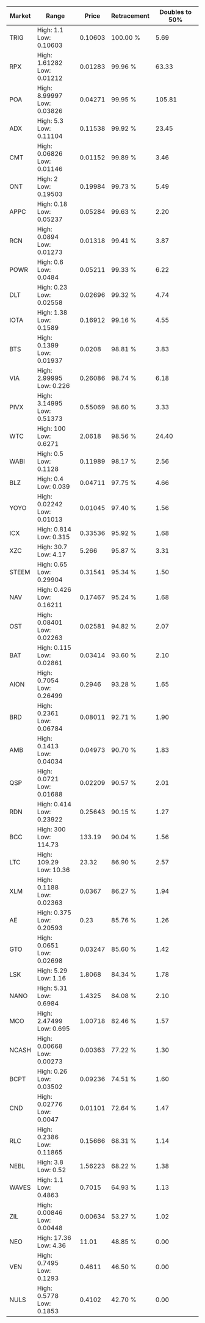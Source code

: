 | Market | Range | Price| Retracement | Doubles to 50% |
| --- | --- | --- | --- | --- |
| TRIG | High: 1.1<br />Low: 0.10603 | 0.10603 | 100.00 % | 5.69 |
| RPX | High: 1.61282<br />Low: 0.01212 | 0.01283 | 99.96 % | 63.33 |
| POA | High: 8.99997<br />Low: 0.03826 | 0.04271 | 99.95 % | 105.81 |
| ADX | High: 5.3<br />Low: 0.11104 | 0.11538 | 99.92 % | 23.45 |
| CMT | High: 0.06826<br />Low: 0.01146 | 0.01152 | 99.89 % | 3.46 |
| ONT | High: 2<br />Low: 0.19503 | 0.19984 | 99.73 % | 5.49 |
| APPC | High: 0.18<br />Low: 0.05237 | 0.05284 | 99.63 % | 2.20 |
| RCN | High: 0.0894<br />Low: 0.01273 | 0.01318 | 99.41 % | 3.87 |
| POWR | High: 0.6<br />Low: 0.0484 | 0.05211 | 99.33 % | 6.22 |
| DLT | High: 0.23<br />Low: 0.02558 | 0.02696 | 99.32 % | 4.74 |
| IOTA | High: 1.38<br />Low: 0.1589 | 0.16912 | 99.16 % | 4.55 |
| BTS | High: 0.1399<br />Low: 0.01937 | 0.0208 | 98.81 % | 3.83 |
| VIA | High: 2.99995<br />Low: 0.226 | 0.26086 | 98.74 % | 6.18 |
| PIVX | High: 3.14995<br />Low: 0.51373 | 0.55069 | 98.60 % | 3.33 |
| WTC | High: 100<br />Low: 0.6271 | 2.0618 | 98.56 % | 24.40 |
| WABI | High: 0.5<br />Low: 0.1128 | 0.11989 | 98.17 % | 2.56 |
| BLZ | High: 0.4<br />Low: 0.039 | 0.04711 | 97.75 % | 4.66 |
| YOYO | High: 0.02242<br />Low: 0.01013 | 0.01045 | 97.40 % | 1.56 |
| ICX | High: 0.814<br />Low: 0.315 | 0.33536 | 95.92 % | 1.68 |
| XZC | High: 30.7<br />Low: 4.17 | 5.266 | 95.87 % | 3.31 |
| STEEM | High: 0.65<br />Low: 0.29904 | 0.31541 | 95.34 % | 1.50 |
| NAV | High: 0.426<br />Low: 0.16211 | 0.17467 | 95.24 % | 1.68 |
| OST | High: 0.08401<br />Low: 0.02263 | 0.02581 | 94.82 % | 2.07 |
| BAT | High: 0.115<br />Low: 0.02861 | 0.03414 | 93.60 % | 2.10 |
| AION | High: 0.7054<br />Low: 0.26499 | 0.2946 | 93.28 % | 1.65 |
| BRD | High: 0.2361<br />Low: 0.06784 | 0.08011 | 92.71 % | 1.90 |
| AMB | High: 0.1413<br />Low: 0.04034 | 0.04973 | 90.70 % | 1.83 |
| QSP | High: 0.0721<br />Low: 0.01688 | 0.02209 | 90.57 % | 2.01 |
| RDN | High: 0.414<br />Low: 0.23922 | 0.25643 | 90.15 % | 1.27 |
| BCC | High: 300<br />Low: 114.73 | 133.19 | 90.04 % | 1.56 |
| LTC | High: 109.29<br />Low: 10.36 | 23.32 | 86.90 % | 2.57 |
| XLM | High: 0.1188<br />Low: 0.02363 | 0.0367 | 86.27 % | 1.94 |
| AE | High: 0.375<br />Low: 0.20593 | 0.23 | 85.76 % | 1.26 |
| GTO | High: 0.0651<br />Low: 0.02698 | 0.03247 | 85.60 % | 1.42 |
| LSK | High: 5.29<br />Low: 1.16 | 1.8068 | 84.34 % | 1.78 |
| NANO | High: 5.31<br />Low: 0.6984 | 1.4325 | 84.08 % | 2.10 |
| MCO | High: 2.47499<br />Low: 0.695 | 1.00718 | 82.46 % | 1.57 |
| NCASH | High: 0.00668<br />Low: 0.00273 | 0.00363 | 77.22 % | 1.30 |
| BCPT | High: 0.26<br />Low: 0.03502 | 0.09236 | 74.51 % | 1.60 |
| CND | High: 0.02776<br />Low: 0.0047 | 0.01101 | 72.64 % | 1.47 |
| RLC | High: 0.2386<br />Low: 0.11865 | 0.15666 | 68.31 % | 1.14 |
| NEBL | High: 3.8<br />Low: 0.52 | 1.56223 | 68.22 % | 1.38 |
| WAVES | High: 1.1<br />Low: 0.4863 | 0.7015 | 64.93 % | 1.13 |
| ZIL | High: 0.00846<br />Low: 0.00448 | 0.00634 | 53.27 % | 1.02 |
| NEO | High: 17.36<br />Low: 4.36 | 11.01 | 48.85 % | 0.00 |
| VEN | High: 0.7495<br />Low: 0.1293 | 0.4611 | 46.50 % | 0.00 |
| NULS | High: 0.5778<br />Low: 0.1853 | 0.4102 | 42.70 % | 0.00 |
